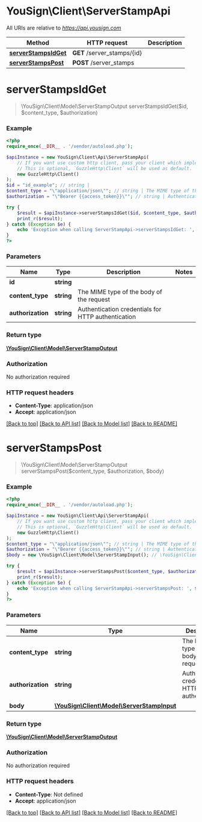 # YouSign\Client\ServerStampApi

All URIs are relative to *https://api.yousign.com*

Method | HTTP request | Description
------------- | ------------- | -------------
[**serverStampsIdGet**](ServerStampApi.md#serverStampsIdGet) | **GET** /server_stamps/{id} | 
[**serverStampsPost**](ServerStampApi.md#serverStampsPost) | **POST** /server_stamps | 


# **serverStampsIdGet**
> \YouSign\Client\Model\ServerStampOutput serverStampsIdGet($id, $content_type, $authorization)



### Example
```php
<?php
require_once(__DIR__ . '/vendor/autoload.php');

$apiInstance = new YouSign\Client\Api\ServerStampApi(
    // If you want use custom http client, pass your client which implements `GuzzleHttp\ClientInterface`.
    // This is optional, `GuzzleHttp\Client` will be used as default.
    new GuzzleHttp\Client()
);
$id = "id_example"; // string | 
$content_type = "\"application/json\""; // string | The MIME type of the body of the request
$authorization = "\"Bearer {{access_token}}\""; // string | Authentication credentials for HTTP authentication

try {
    $result = $apiInstance->serverStampsIdGet($id, $content_type, $authorization);
    print_r($result);
} catch (Exception $e) {
    echo 'Exception when calling ServerStampApi->serverStampsIdGet: ', $e->getMessage(), PHP_EOL;
}
?>
```

### Parameters

Name | Type | Description  | Notes
------------- | ------------- | ------------- | -------------
 **id** | **string**|  |
 **content_type** | **string**| The MIME type of the body of the request |
 **authorization** | **string**| Authentication credentials for HTTP authentication |

### Return type

[**\YouSign\Client\Model\ServerStampOutput**](../Model/ServerStampOutput.md)

### Authorization

No authorization required

### HTTP request headers

 - **Content-Type**: application/json
 - **Accept**: application/json

[[Back to top]](#) [[Back to API list]](../../README.md#documentation-for-api-endpoints) [[Back to Model list]](../../README.md#documentation-for-models) [[Back to README]](../../README.md)

# **serverStampsPost**
> \YouSign\Client\Model\ServerStampOutput serverStampsPost($content_type, $authorization, $body)



### Example
```php
<?php
require_once(__DIR__ . '/vendor/autoload.php');

$apiInstance = new YouSign\Client\Api\ServerStampApi(
    // If you want use custom http client, pass your client which implements `GuzzleHttp\ClientInterface`.
    // This is optional, `GuzzleHttp\Client` will be used as default.
    new GuzzleHttp\Client()
);
$content_type = "\"application/json\""; // string | The MIME type of the body of the request
$authorization = "\"Bearer {{access_token}}\""; // string | Authentication credentials for HTTP authentication
$body = new \YouSign\Client\Model\ServerStampInput(); // \YouSign\Client\Model\ServerStampInput | 

try {
    $result = $apiInstance->serverStampsPost($content_type, $authorization, $body);
    print_r($result);
} catch (Exception $e) {
    echo 'Exception when calling ServerStampApi->serverStampsPost: ', $e->getMessage(), PHP_EOL;
}
?>
```

### Parameters

Name | Type | Description  | Notes
------------- | ------------- | ------------- | -------------
 **content_type** | **string**| The MIME type of the body of the request |
 **authorization** | **string**| Authentication credentials for HTTP authentication |
 **body** | [**\YouSign\Client\Model\ServerStampInput**](../Model/ServerStampInput.md)|  |

### Return type

[**\YouSign\Client\Model\ServerStampOutput**](../Model/ServerStampOutput.md)

### Authorization

No authorization required

### HTTP request headers

 - **Content-Type**: Not defined
 - **Accept**: application/json

[[Back to top]](#) [[Back to API list]](../../README.md#documentation-for-api-endpoints) [[Back to Model list]](../../README.md#documentation-for-models) [[Back to README]](../../README.md)

